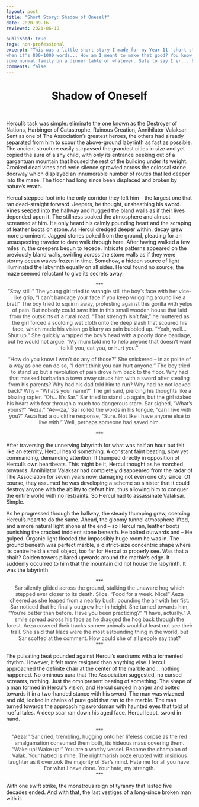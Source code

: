 ```yaml
---
layout: post
title: "Short Story: Shadow of Oneself"
date: 2020-09-16
reviewed: 2021-06-10

published: true
tags: non-professional 
excerpt: "This was a little short story I made for my Year 11 'short story' (more flash fiction) exam. I hated that test; they call it short story 
when it's 800-1000 words... How am I meant to make that good? You know how short 1000 words is???? Anyways, here it is. I also had to extract this idea from a certain poem about
some normal family on a dinner table or whatever. Safe to say I er... Exercised my creative ability on it :)" 
comments: false
---
```

<h1 style="text-align:center;"> Shadow of Oneself </h1>
<br>

Hercul’s task was simple: eliminate the one known as the Destroyer of Nations, Harbinger of Catastrophe, Ruinous Creation, Annihilator Valaksar. Sent as one of The Association’s greatest heroes, the others had already separated from him to scour the above-ground labyrinth as fast as possible. The ancient structure easily surpassed the grandest cities in size and yet copied the aura of a shy child, with only its entrance peeking out of a gargantuan mountain that housed the rest of the building under its weight. Crooked dead vines and eerie silence sprawled across the colossal stone doorway which displayed an innumerable number of routes that led deeper into the maze. The floor had long since been displaced and broken by nature’s wrath. 

Hercul stepped foot into the only corridor they left him – the largest one that ran dead-straight forward. Jeepers, he thought, unsheathing his sword. Vines seeped into the hallway and hugged the bland walls as if their lives depended upon it. The stillness soaked the atmosphere and almost screamed at him. He only heard his calmly pounding heart and the scraping of leather boots on stone. As Hercul dredged deeper within, decay grew more prominent. Jagged stones poked from the ground, pleading for an unsuspecting traveler to dare walk through here.
After having walked a few miles in, the creepers begun to recede. Intricate patterns appeared on the previously bland walls, swirling across the stone walls as if they were stormy ocean waves frozen in time. Somehow, a hidden source of light illuminated the labyrinth equally on all sides. Hercul found no source; the maze seemed reluctant to give its secrets away.

<div align="center"> *** </div>
<div style="color:#444; text-align:center;">
“Stay still!” The young girl tried to wrangle still the boy’s face with her vice-like grip, “I can’t bandage your face if you keep wriggling around like a brat!”
The boy tried to squirm away, protesting against this gorilla with yelps of pain. But nobody could save him in this small wooden house that laid from the outskirts of a rural road. “That strength isn’t fair,” he muttered as the girl forced a scolding wet cloth onto the deep slash that scoured his face, which made his vision go blurry as pain bubbled up.
“Yeah, well… Shut up.” She quickly wrapped the boy’s head with a poorly done bandage, but he would not argue. “My mum told me to help anyone that doesn’t want to kill you, eat you, or hurt you.”


“How do you know I won’t do any of those?”
She snickered – in as polite of a way as one can do so, “I don’t think you can hurt anyone.”
The boy tried to stand up but a revolution of pain drove him back to the floor. Why had that masked barbarian a town away struck him with a sword after stealing from his parents? Why had his dad told him to run? Why had he not looked back? Why – 
“What’s your name?” The girl said, piercing his thoughts like a blazing rapier.
“Oh… It’s Sar.” Sar tried to stand up again, but the girl staked his heart with fear through a much too dangerous stare. Sar sighed, “What’s yours?”
“Aeza.”
“Ae—za,” Sar rolled the words in his tongue, “can I live with you?”
Aeza had a quickfire response, “Sure. Not like I have anyone else to live with.”
Well, perhaps someone had saved him.

</div>

<div align="center"> *** </div>

After traversing the unnerving labyrinth for what was half an hour but felt like an eternity, Hercul heard something. A constant faint beating, slow yet commanding, demanding attention. It thumped directly in opposition of Hercul’s own heartbeats. This might be it, Hercul thought as he marched onwards. 
Annihilator Valaksar had completely disappeared from the radar of The Association for seven years now, damaging not even one city since. Of course, they assumed he was developing a scheme so sinister that it could destroy anyone with the ability to defeat him, thus allowing him to conquer the entire world with no restraints. So Hercul had to assassinate Valaksar. 
Simple.

As he progressed through the hallway, the steady thumping grew, coercing Hercul’s heart to do the same. Ahead, the gloomy tunnel atmosphere lifted, and a more natural light shone at the end – so Hercul ran, leather boots punishing the cracked indolent stone beneath. He bolted outwards and –
He gulped. Organic light flooded the impossibly huge room he was in. The ground beneath was perfect marble, a district-size concentric shape where its centre held a small object, too far for Hercul to properly see. Was that a chair? Golden towers pillared upwards around the marble’s edge. It suddenly occurred to him that the mountain did not house the labyrinth.
It was the labyrinth.

<div align="center"> *** </div>
<div style="color:#444; text-align:center;">
Sar silently glided across the ground, stalking the unaware hog which stepped ever closer to its death.
Slice.
“Food for a week. Nice!” Aeza cheered as she leaped from a nearby bush, pounding the air with her fist. Sar noticed that he finally outgrew her in height. She turned towards him, “You’re better than before. Have you been practicing?” 
“I have, actually.” A smile spread across his face as he dragged the hog back through the forest. Aeza covered their tracks so new animals would at least not see their trail. She said that lilacs were the most astounding thing in the world, but Sar scoffed at the comment. How could she of all people say that?
</div>

<div align="center"> *** </div>

The pulsating beat pounded against Hercul’s eardrums with a tormented rhythm. However, it felt more resigned than anything else. Hercul approached the definite chair at the center of the marble and… nothing happened. No ominous aura that The Association suggested, no cursed screams, nothing. Just the omnipresent beating of something. The shape of a man formed in Hercul’s vision, and Hercul surged in anger and bolted towards it in a two-handed stance with his sword. The man was wizened and old, locked in chains of pure gold that ran to the marble. The man turned towards the approaching swordsman with haunted eyes that told of rueful tales. A deep scar ran down his aged face.
Hercul leapt, sword in hand.

<div align="center"> *** </div>
<div style="color:#444; text-align:center;">
“Aeza!” Sar cried, trembling, hugging onto her lifeless corpse as the red amalgamation consumed them both, its hideous mass covering them. “Wake up! Wake up!”
You are a worthy vessel. Become the champion of Valak. Your hatred is mine. 
The nightmarish ooze erupted with insidious laughter as it overtook the majority of Sar’s mind.
Hate me for all you have. For what I have done. Your hate, my strength.
</div>
<div align="center"> *** </div>

With one swift strike, the monstrous reign of tyranny that lasted five decades ended. And with that, the last vestiges of a long-since broken man with it.


